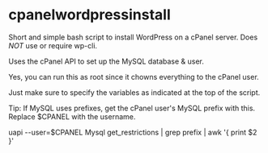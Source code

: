 # cpanelwordpressinstall
Short and simple bash script to install WordPress on a cPanel server.  Does *NOT* use or require wp-cli.

Uses the cPanel API to set up the MySQL database & user.

Yes, you can run this as root since it chowns everything to the cPanel user.

Just make sure to specify the variables as indicated at the top of the script.

Tip:  If MySQL uses prefixes, get the cPanel user's MySQL prefix with this.  Replace $CPANEL with the username.

uapi --user=$CPANEL Mysql get_restrictions  | grep prefix | awk '{ print $2 }'
